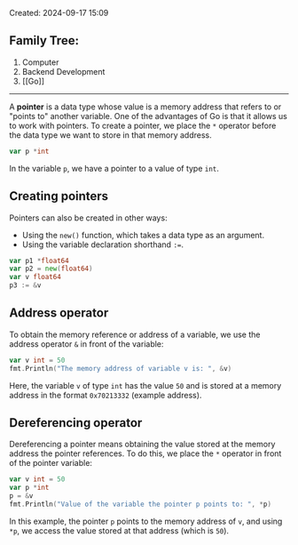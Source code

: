 Created: 2024-09-17 15:09
## Family Tree:
1. Computer
2. Backend Development
3. [[Go]]
-- -
A **pointer** is a data type whose value is a memory address that refers to or "points to" another variable. One of the advantages of Go is that it allows us to work with pointers. To create a pointer, we place the `*` operator before the data type we want to store in that memory address.
```go
var p *int
```
In the variable `p`, we have a pointer to a value of type `int`.
## Creating pointers
Pointers can also be created in other ways:
- Using the `new()` function, which takes a data type as an argument.
- Using the variable declaration shorthand `:=`.
```go
var p1 *float64
var p2 = new(float64)
var v float64
p3 := &v
```
## Address operator
To obtain the memory reference or address of a variable, we use the address operator `&` in front of the variable:
```go
var v int = 50
fmt.Println("The memory address of variable v is: ", &v)
```
Here, the variable `v` of type `int` has the value `50` and is stored at a memory address in the format `0x70213332` (example address).
## Dereferencing operator
Dereferencing a pointer means obtaining the value stored at the memory address the pointer references. To do this, we place the `*` operator in front of the pointer variable:
```go
var v int = 50
var p *int
p = &v
fmt.Println("Value of the variable the pointer p points to: ", *p)
```
In this example, the pointer `p` points to the memory address of `v`, and using `*p`, we access the value stored at that address (which is `50`).